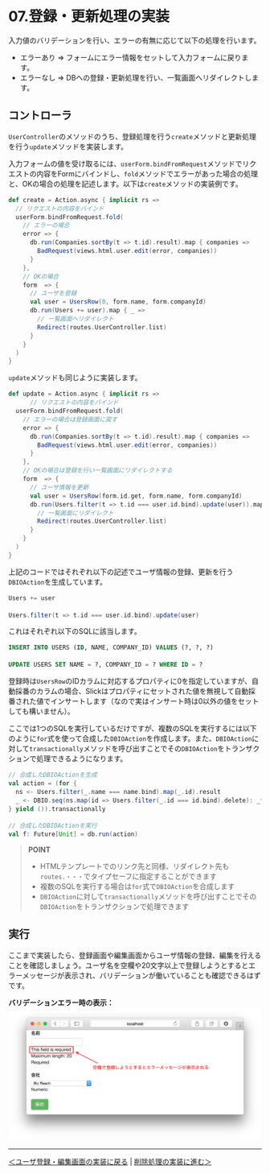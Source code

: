 # 07.登録・更新処理の実装

入力値のバリデーションを行い、エラーの有無に応じて以下の処理を行います。

* エラーあり ⇒ フォームにエラー情報をセットして入力フォームに戻ります。
* エラーなし ⇒ DBへの登録・更新処理を行い、一覧画面へリダイレクトします。

## コントローラ

`UserController`のメソッドのうち、登録処理を行う`create`メソッドと更新処理を行う`update`メソッドを実装します。

入力フォームの値を受け取るには、`userForm.bindFromRequest`メソッドでリクエストの内容をFormにバインドし、`fold`メソッドでエラーがあった場合の処理と、OKの場合の処理を記述します。以下は`create`メソッドの実装例です。

```scala
def create = Action.async { implicit rs =>
  // リクエストの内容をバインド
  userForm.bindFromRequest.fold(
    // エラーの場合
    error => {
      db.run(Companies.sortBy(t => t.id).result).map { companies =>
        BadRequest(views.html.user.edit(error, companies))
      }
    },
    // OKの場合
    form  => {
      // ユーザを登録
      val user = UsersRow(0, form.name, form.companyId)
      db.run(Users += user).map { _ =>
        // 一覧画面へリダイレクト
        Redirect(routes.UserController.list)
      }
    }
  )
}
```

`update`メソッドも同じように実装します。

```scala
def update = Action.async { implicit rs =>
      // リクエストの内容をバインド
  userForm.bindFromRequest.fold(
    // エラーの場合は登録画面に戻す
    error => {
      db.run(Companies.sortBy(t => t.id).result).map { companies =>
        BadRequest(views.html.user.edit(error, companies))
      }
    },
    // OKの場合は登録を行い一覧画面にリダイレクトする
    form  => {
      // ユーザ情報を更新
      val user = UsersRow(form.id.get, form.name, form.companyId)
      db.run(Users.filter(t => t.id === user.id.bind).update(user)).map { _ =>
        // 一覧画面にリダイレクト
        Redirect(routes.UserController.list)
      }
    }
  )
}
```

上記のコードではそれぞれ以下の記述でユーザ情報の登録、更新を行う`DBIOAction`を生成しています。

```scala
Users += user

Users.filter(t => t.id === user.id.bind).update(user)
```

これはそれぞれ以下のSQLに該当します。

```sql
INSERT INTO USERS (ID, NAME, COMPANY_ID) VALUES (?, ?, ?)

UPDATE USERS SET NAME = ?, COMPANY_ID = ? WHERE ID = ?
```

登録時は`UsersRow`のIDカラムに対応するプロパティに0を指定していますが、自動採番のカラムの場合、Slickはプロパティにセットされた値を無視して自動採番された値でインサートします（なので実はインサート時は0以外の値をセットしても構いません）。

ここでは1つのSQLを実行しているだけですが、複数のSQLを実行するには以下のように`for`式を使って合成した`DBIOAction`を作成します。また、`DBIOAction`に対して`transactionally`メソッドを呼び出すことでその`DBIOAction`をトランザクションで処理できるようになります。

```scala
// 合成したDBIOActionを生成
val action = (for {
  ns <- Users.filter(_.name === name.bind).map(_.id).result
  _ <- DBIO.seq(ns.map(id => Users.filter(_.id === id.bind).delete): _*)
} yield ()).transactionally

// 合成したDBIOActionを実行
val f: Future[Unit] = db.run(action)
```

> **POINT**
> * HTMLテンプレートでのリンク先と同様、リダイレクト先も`routes.・・・`でタイプセーフに指定することができます
> * 複数のSQLを実行する場合は`for`式で`DBIOAction`を合成します
> * `DBIOAction`に対して`transactionally`メソッドを呼び出すことでその`DBIOAction`をトランザクションで処理できます

## 実行

ここまで実装したら、登録画面や編集画面からユーザ情報の登録、編集を行えることを確認しましょう。ユーザ名を空欄や20文字以上で登録しようとするとエラーメッセージが表示され、バリデーションが働いていることも確認できるはずです。

**バリデーションエラー時の表示：**
![バリデーションエラー時の表示](images/validation.png)

----
[＜ユーザ登録・編集画面の実装に戻る](06_implement_user_form.md) | [削除処理の実装に進む＞](08_implement_delete_processing.md)
